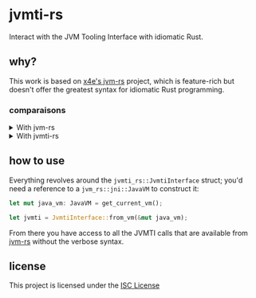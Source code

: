 # jvmti-rs

Interact with the JVM Tooling Interface with idiomatic Rust.

## why?

This work is based on [x4e's jvm-rs][jvm-rs] project, which is feature-rich but
doesn't offer the greatest syntax for idiomatic Rust programming.

### comparaisons


<details>
<summary>With jvm-rs</summary>
<br>

```rs
#[no_mangle]
pub unsafe extern "system" fn JNI_OnLoad(jvm: *mut JavaVM, _res: &mut c_void) -> c_int {
    // Getting jvmti instance
    let mut ptr: *mut c_void = null_mut();
    let result = (*(*jvm)).GetEnv.unwrap()(jvm, &mut ptr, JVMTI_VERSION_1_2 as jint);
    if result != JNI_OK as jint {
        panic!("Couldn't get JVMTI!");
    }

    let jvmti = ptr.cast::<jvmtiEnv>();
    
    // Getting loaded classes
    let mut class_count: jint = 0;
    let mut classes_ptr: *mut jclass = null_mut();
    let error = (*(*jvmti)).GetLoadedClasses.unwrap()(jvmti, &mut class_count, &mut classes_ptr);
    if error != jvmtiError_JVMTI_ERROR_NONE {
        panic!("Cound't get classes!");
    }

    // transform classes_ptr to array
    // actually do stuff...
}
```

</details>

<details>
<summary>With jvmti-rs</summary>
<br>

```rs
#[no_mangle]
pub unsafe extern "system" fn JNI_OnLoad(jvm: *mut JavaVM, _res: &mut c_void) -> c_int {
    // Getting jvmti instance
    let jvmti = JvmtiInterface::from_vm(jvm, JVMTI_VERSION_1_2);

    // Getting loaded classes
    let result = jvmti.get_loaded_classes();

    match result {
        Ok(classes) => {
            for class in classes {
                // Do stuff
            }
        },
        Err(e) => panic!(e);
    }
}
```

</details>

## how to use

Everything revolves around the `jvmti_rs::JvmtiInterface` struct;
you'd need a reference to a `jvm_rs::jni::JavaVM` to construct it:

```rs
let mut java_vm: JavaVM = get_current_vm();

let jvmti = JvmtiInterface::from_vm(&mut java_vm);
```

From there you have access to all the JVMTI calls that are available from
[jvm-rs][jvm-rs] without the verbose syntax.

## license
This project is licensed under the [ISC License][blob-license]

<!-- Links -->

[jvm-rs]: https://github.com/x4e/jvm-rs "jvm-rs github page"

[blob-license]: https://github.com/stardust-enterprises/jvmti-rs/blob/trunk/LICENSE
